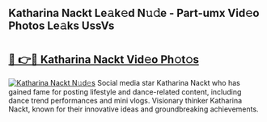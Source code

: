 ## Katharina Nackt Le𝚊k𝚎d N𝚞𝚍e - Part-umx Vid𝚎o Photos Le𝚊ks UssVs

# <h2><a href="http://fbag1h.evod.top/?m=Katharina+Nackt">🔗 👉🔴 Katharina Nackt Vid𝚎o Ph𝚘t𝚘s</a></h2>

[![Katharina Nackt N𝚞d𝚎s](https://i.imgur.com/8V9OHl7.gif)](http://fbag1h.evod.top/?m=Katharina+Nackt)
Social media star Katharina Nackt who has gained fame for posting lifestyle and dance-related content, including dance trend performances and mini vlogs. Visionary thinker Katharina Nackt, known for their innovative ideas and groundbreaking achievements. 
